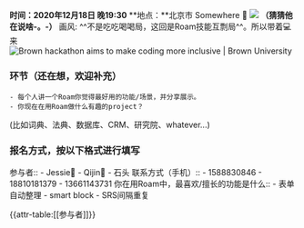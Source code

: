 **时间：2020年12月18日 晚19:30**
**地点：**北京市 Somewhere 🚶
![](https://firebasestorage.googleapis.com/v0/b/firescript-577a2.appspot.com/o/imgs%2Fapp%2FRoamCN%2FMt5jkUyJY8.gif?alt=media&token=e74444c2-9f87-4949-8a73-5ea1cbe7f3d7)
__（猜猜他在说啥-。-）__
画风: ^^不是吃吃喝喝局，这回是Roam技能互剽局^^。所以带着💻来
![Brown hackathon aims to make coding more inclusive | Brown University](https://www.brown.edu/sites/g/files/dprerj316/files/styles/wide_xlrg/public/2019-05/Hack-a-thon2016_03.jpg?h=08de3a47&itok=C2Y_aZeA)

### **环节（还在想，欢迎补充）**
    - 每个人讲一个Roam你觉得最好用的功能/场景，并分享展示。
    - 你现在在用Roam做什么有趣的project？
(比如词典、法典、数据库、CRM、研究院、whatever...)
### 报名方式，按以下格式进行填写
参与者::
    - Jessie👧
    - Qijin👦
    - 石头
联系方式（手机）:: 
    - 1588830846
    - 18810181379
    - 13661143731
你在用Roam中，最喜欢/擅长的功能是什么::
    - 表单自动整理
    - smart block
    - SRS间隔重复

{{attr-table:[[参与者]]}}

